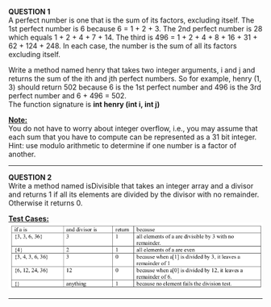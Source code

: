 <b>QUESTION 1</b> <br>
A perfect number is one that is the sum of its factors, excluding itself. The 1st perfect number is 6 because 6 = 1 + 2 + 3. The 2nd perfect number is 28 which equals 1 + 2 + 4 + 7 + 14. The third is 496 = 1 + 2 + 4 + 8 + 16 + 31 + 62 + 124 + 248. In each case, the number is the sum of all its factors excluding itself. <br>

Write a method named henry that takes two integer arguments, i and j and returns the sum of the ith and jth perfect numbers. So for example, henry (1, 3) should return 502 because 6 is the 1st perfect number and 496 is the 3rd perfect number and 6 + 496 = 502.
<br>
The function signature is <b>int henry (int i, int j)</b>


<b><u>Note: </u></b> <br>
You do not have to worry about integer overflow, i.e., you may assume that each sum that you have to compute can be represented as a 31 bit integer. Hint: use modulo arithmetic to determine if one number is a factor of another.

----------------------------------------------------------------------------------------------
<b>QUESTION 2</b> <br>
Write a method named isDivisible that takes an integer array and a divisor and returns 1 if all its elements are divided by the divisor with no remainder. Otherwise it returns 0.

<b><u>Test Cases: </u></b> <br>
![Question 2](images/divisible.png)

-----------------------------------------------------------------------------------------------
